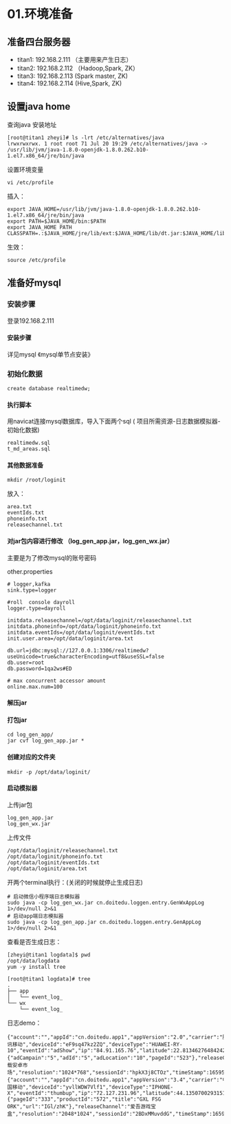 # 01.环境准备

## 准备四台服务器

* titan1: 192.168.2.111 （主要用来产生日志）
* titan2: 192.168.2.112  （Hadoop,Spark, ZK）
* titan3: 192.168.2.113   (Spark master, ZK)
* titan4: 192.168.2.114   (Hive,Spark, ZK)

## 设置java home

查询java 安装地址

	[root@titan1 zheyi]# ls -lrt /etc/alternatives/java
	lrwxrwxrwx. 1 root root 71 Jul 20 19:29 /etc/alternatives/java -> /usr/lib/jvm/java-1.8.0-openjdk-1.8.0.262.b10-1.el7.x86_64/jre/bin/java

设置环境变量

	vi /etc/profile

插入：

	export JAVA_HOME=/usr/lib/jvm/java-1.8.0-openjdk-1.8.0.262.b10-1.el7.x86_64/jre/bin/java
	export PATH=$JAVA_HOME/bin:$PATH
	export JAVA_HOME PATH
	CLASSPATH=.:$JAVA_HOME/jre/lib/ext:$JAVA_HOME/lib/dt.jar:$JAVA_HOME/lib/tools.jar

生效：

	source /etc/profile

## 准备好mysql

### 安装步骤
登录192.168.2.111

#### 安装步骤

详见mysql 《mysql单节点安装》

### 初始化数据

	create database realtimedw; 
	
#### 执行脚本

用navicat连接mysql数据库，导入下面两个sql ( 项目所需资源-日志数据模拟器-初始化数据)

	realtimedw.sql
	t_md_areas.sql

#### 其他数据准备

	mkdir /root/loginit

放入：

	area.txt
	eventIds.txt
	phoneinfo.txt
	releasechannel.txt
	
#### 对jar包内容进行修改 （log_gen_app.jar，log_gen_wx.jar）

主要是为了修改mysql的账号密码

other.properties

	# logger,kafka
	sink.type=logger
	
	#roll  console dayroll
	logger.type=dayroll
	
	initdata.releasechannel=/opt/data/loginit/releasechannel.txt
	initdata.phoneinfo=/opt/data/loginit/phoneinfo.txt
	initdata.eventIds=/opt/data/loginit/eventIds.txt
	init.user.area=/opt/data/loginit/area.txt
	
	db.url=jdbc:mysql://127.0.0.1:3306/realtimedw?useUnicode=true&characterEncoding=utf8&useSSL=false
	db.user=root
	db.password=1qa2ws#ED
	
	# max concurrent accessor amount
	online.max.num=100
	  

#### 解压jar

#### 打包jar

	cd log_gen_app/
	jar cvf log_gen_app.jar *

#### 创建对应的文件夹

	mkdir -p /opt/data/loginit/	 
	  
#### 启动模拟器

上传jar包

	log_gen_app.jar	log_gen_wx.jar
	
上传文件

	/opt/data/loginit/releasechannel.txt
	/opt/data/loginit/phoneinfo.txt
	/opt/data/loginit/eventIds.txt
	/opt/data/loginit/area.txt		
	
开两个terminal执行：(关闭的时候就停止生成日志)
	
  	# 启动微信小程序端日志模拟器 
	sudo java -cp log_gen_wx.jar cn.doitedu.loggen.entry.GenWxAppLog 1>/dev/null 2>&1 
	# 启动app端日志模拟器
	sudo java -cp log_gen_app.jar cn.doitedu.loggen.entry.GenAppLog 1>/dev/null 2>&1 
	

查看是否生成日志：

	[zheyi@titan1 logdata]$ pwd
	/opt/data/logdata
	yum -y install tree
	
	[root@titan1 logdata]# tree
	.
	├── app
	│   └── event_log_
	└── wx
	    └── event_log_


日志demo：

	{"account":"","appId":"cn.doitedu.app1","appVersion":"2.0","carrier":"腾讯移动","deviceId":"eF9sq47kz2ZQ","deviceType":"HUAWEI-RY-10","eventId":"adShow","ip":"84.91.165.76","latitude":22.81346276484242,"longitude":107.13710947576692,"netType":"4G","osName":"android","osVersion":"7.8","properties":{"adCampain":"5","adId":"5","adLocation":"10","pageId":"523"},"releaseChannel":"车载安卓市场","resolution":"1024*768","sessionId":"hpkX3j8CTOz","timeStamp":1659537668604}
	{"account":"","appId":"cn.doitedu.app1","appVersion":"3.4","carrier":"中国移动","deviceId":"yvllWDW7Vlf1","deviceType":"IPHONE-X","eventId":"thumbup","ip":"72.127.231.96","latitude":44.13507002931519,"longitude":125.48246029448715,"netType":"3G","osName":"ios","osVersion":"10.0","properties":{"pageId":"333","productId":"572","title":"GXL FSG ORK","url":"IGl/zhK"},"releaseChannel":"爱吾游戏宝盒","resolution":"2048*1024","sessionId":"2BDxMMuvddG","timeStamp":1659537668628}